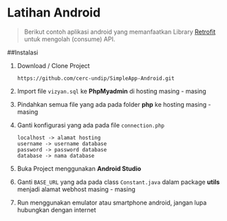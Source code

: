 # Latihan Android

> Berikut contoh aplikasi android yang memanfaatkan Library [Retrofit](https://square.github.io/retrofit "Retrofit") untuk mengolah (consume) API. 

##Instalasi

1. Download / Clone Project
    ```
    https://github.com/cerc-undip/SimpleApp-Android.git
    ```

2. Import file `vizyan.sql` ke **PhpMyadmin** di hosting masing - masing

3. Pindahkan semua file yang ada pada folder **php** ke hosting masing - masing

4. Ganti konfigurasi yang ada pada file `connection.php`
    ```
    localhost -> alamat hosting
    username -> username database
    password -> password database
    database -> nama database
    ```

5. Buka Project menggunakan **Android Studio**

6. Ganti   `BASE_URL` yang ada pada class `Constant.java` dalam package **utils** menjadi alamat webhost masing - masing

7. Run menggunakan emulator atau smartphone android, jangan lupa hubungkan dengan internet
